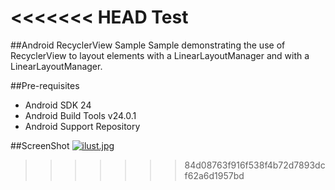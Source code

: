 <<<<<<< HEAD
Test
=======
##Android RecyclerView Sample
Sample demonstrating the use of RecyclerView to layout elements with a LinearLayoutManager and with a LinearLayoutManager.

##Pre-requisites

* Android SDK 24
* Android Build Tools v24.0.1
* Android Support Repository

##ScreenShot
[![ilust.jpg](https://s4.postimg.org/q2agbzsm5/ilust.jpg)](https://postimg.org/image/kqvjra6jd/)
>>>>>>> 84d08763f916f538f4b72d7893dcf62a6d1957bd
